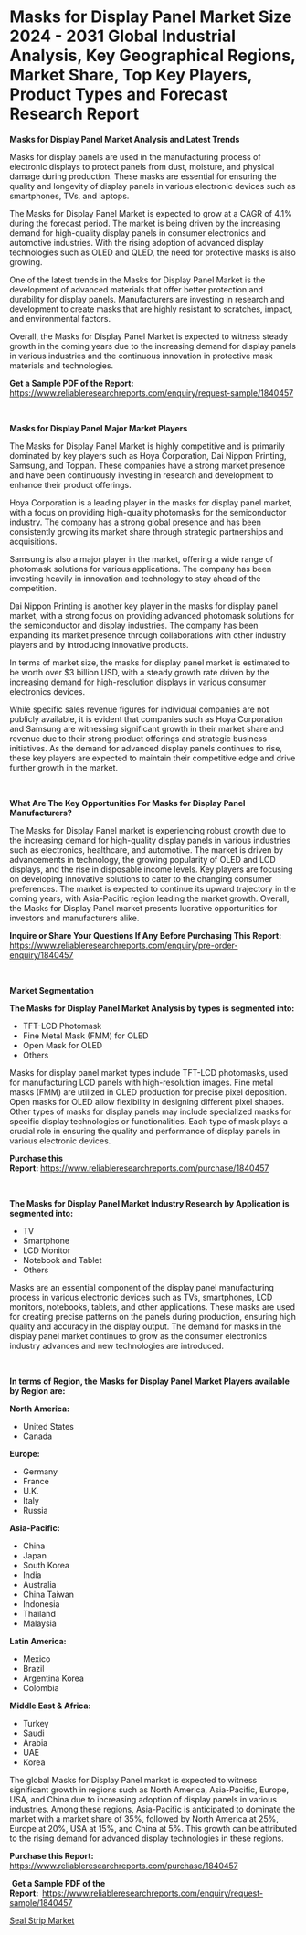 <p><h1>Masks for Display Panel Market Size 2024 - 2031 Global Industrial Analysis, Key Geographical Regions, Market Share, Top Key Players, Product Types and Forecast Research Report</h1></p><p><strong>Masks for Display Panel Market Analysis and Latest Trends</strong></p>
<p><p>Masks for display panels are used in the manufacturing process of electronic displays to protect panels from dust, moisture, and physical damage during production. These masks are essential for ensuring the quality and longevity of display panels in various electronic devices such as smartphones, TVs, and laptops.</p><p>The Masks for Display Panel Market is expected to grow at a CAGR of 4.1% during the forecast period. The market is being driven by the increasing demand for high-quality display panels in consumer electronics and automotive industries. With the rising adoption of advanced display technologies such as OLED and QLED, the need for protective masks is also growing.</p><p>One of the latest trends in the Masks for Display Panel Market is the development of advanced materials that offer better protection and durability for display panels. Manufacturers are investing in research and development to create masks that are highly resistant to scratches, impact, and environmental factors.</p><p>Overall, the Masks for Display Panel Market is expected to witness steady growth in the coming years due to the increasing demand for display panels in various industries and the continuous innovation in protective mask materials and technologies.</p></p>
<p><strong>Get a Sample PDF of the Report:&nbsp;</strong> <a href="https://www.reliableresearchreports.com/enquiry/request-sample/1840457">https://www.reliableresearchreports.com/enquiry/request-sample/1840457</a></p>
<p>&nbsp;</p>
<p><strong>Masks for Display Panel Major Market Players</strong></p>
<p><p>The Masks for Display Panel Market is highly competitive and is primarily dominated by key players such as Hoya Corporation, Dai Nippon Printing, Samsung, and Toppan. These companies have a strong market presence and have been continuously investing in research and development to enhance their product offerings.</p><p>Hoya Corporation is a leading player in the masks for display panel market, with a focus on providing high-quality photomasks for the semiconductor industry. The company has a strong global presence and has been consistently growing its market share through strategic partnerships and acquisitions.</p><p>Samsung is also a major player in the market, offering a wide range of photomask solutions for various applications. The company has been investing heavily in innovation and technology to stay ahead of the competition.</p><p>Dai Nippon Printing is another key player in the masks for display panel market, with a strong focus on providing advanced photomask solutions for the semiconductor and display industries. The company has been expanding its market presence through collaborations with other industry players and by introducing innovative products.</p><p>In terms of market size, the masks for display panel market is estimated to be worth over $3 billion USD, with a steady growth rate driven by the increasing demand for high-resolution displays in various consumer electronics devices.</p><p>While specific sales revenue figures for individual companies are not publicly available, it is evident that companies such as Hoya Corporation and Samsung are witnessing significant growth in their market share and revenue due to their strong product offerings and strategic business initiatives. As the demand for advanced display panels continues to rise, these key players are expected to maintain their competitive edge and drive further growth in the market.</p></p>
<p>&nbsp;</p>
<p><strong>What Are The Key Opportunities For Masks for Display Panel Manufacturers?</strong></p>
<p><p>The Masks for Display Panel market is experiencing robust growth due to the increasing demand for high-quality display panels in various industries such as electronics, healthcare, and automotive. The market is driven by advancements in technology, the growing popularity of OLED and LCD displays, and the rise in disposable income levels. Key players are focusing on developing innovative solutions to cater to the changing consumer preferences. The market is expected to continue its upward trajectory in the coming years, with Asia-Pacific region leading the market growth. Overall, the Masks for Display Panel market presents lucrative opportunities for investors and manufacturers alike.</p></p>
<p><strong>Inquire or Share Your Questions If Any Before Purchasing This Report:</strong> <a href="https://www.reliableresearchreports.com/enquiry/pre-order-enquiry/1840457">https://www.reliableresearchreports.com/enquiry/pre-order-enquiry/1840457</a></p>
<p>&nbsp;</p>
<p><strong>Market Segmentation</strong></p>
<p><strong>The Masks for Display Panel Market Analysis by types is segmented into:</strong></p>
<p><ul><li>TFT-LCD Photomask</li><li>Fine Metal Mask (FMM) for OLED</li><li>Open Mask for OLED</li><li>Others</li></ul></p>
<p><p>Masks for display panel market types include TFT-LCD photomasks, used for manufacturing LCD panels with high-resolution images. Fine metal masks (FMM) are utilized in OLED production for precise pixel deposition. Open masks for OLED allow flexibility in designing different pixel shapes. Other types of masks for display panels may include specialized masks for specific display technologies or functionalities. Each type of mask plays a crucial role in ensuring the quality and performance of display panels in various electronic devices.</p></p>
<p><strong>Purchase this Report:&nbsp;</strong><a href="https://www.reliableresearchreports.com/purchase/1840457">https://www.reliableresearchreports.com/purchase/1840457</a></p>
<p>&nbsp;</p>
<p><strong>The Masks for Display Panel Market Industry Research by Application is segmented into:</strong></p>
<p><ul><li>TV</li><li>Smartphone</li><li>LCD Monitor</li><li>Notebook and Tablet</li><li>Others</li></ul></p>
<p><p>Masks are an essential component of the display panel manufacturing process in various electronic devices such as TVs, smartphones, LCD monitors, notebooks, tablets, and other applications. These masks are used for creating precise patterns on the panels during production, ensuring high quality and accuracy in the display output. The demand for masks in the display panel market continues to grow as the consumer electronics industry advances and new technologies are introduced.</p></p>
<p>&nbsp;</p>
<p><strong>In terms of Region, the Masks for Display Panel Market Players available by Region are:</strong></p>
<p>
    <p> <strong> North America: </strong>
        <ul>
            <li>United States</li>
            <li>Canada</li>
        </ul>
        </p> 
    <p> <strong> Europe: </strong>
        <ul>
            <li>Germany</li>
            <li>France</li>
            <li>U.K.</li>
            <li>Italy</li>
            <li>Russia</li>
        </ul>
        </p> 
    <p> <strong> Asia-Pacific: </strong>
        <ul>
            <li>China</li>
            <li>Japan</li>
            <li>South Korea</li>
            <li>India</li>
            <li>Australia</li>
            <li>China Taiwan</li>
            <li>Indonesia</li>
            <li>Thailand</li>
            <li>Malaysia</li>
        </ul>
        </p> 
    <p> <strong> Latin America: </strong>
        <ul>
            <li>Mexico</li>
            <li>Brazil</li>
            <li>Argentina Korea</li>
            <li>Colombia</li>
        </ul>
        </p> 
    <p> <strong> Middle East & Africa: </strong>
        <ul>
            <li>Turkey</li>
            <li>Saudi</li>
            <li>Arabia</li>
            <li>UAE</li>
            <li>Korea</li>
        </ul>
    </p>
    </p>
<p><p>The global Masks for Display Panel market is expected to witness significant growth in regions such as North America, Asia-Pacific, Europe, USA, and China due to increasing adoption of display panels in various industries. Among these regions, Asia-Pacific is anticipated to dominate the market with a market share of 35%, followed by North America at 25%, Europe at 20%, USA at 15%, and China at 5%. This growth can be attributed to the rising demand for advanced display technologies in these regions.</p></p>
<p><strong>Purchase this Report: </strong><a href="https://www.reliableresearchreports.com/purchase/1840457">https://www.reliableresearchreports.com/purchase/1840457</a></p>
<p>&nbsp;<strong>Get a Sample PDF of the Report:&nbsp;&nbsp;</strong><a href="https://www.reliableresearchreports.com/enquiry/request-sample/1840457">https://www.reliableresearchreports.com/enquiry/request-sample/1840457</a></p>
<p><strong></strong></p>
<p><p><a href="https://meowing-canidae-761.notion.site/Seal-Strip-Market-Size-Market-Share-and-Global-Market-Analysis-Report-2024-2031-bc52988eb5c6401ea36e63fc4d7fca1d">Seal Strip Market</a></p></p>